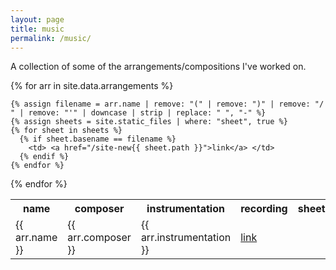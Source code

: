 ```yaml
---
layout: page
title: music
permalink: /music/
---
```


A collection of some of the arrangements/compositions I've worked on.

<table>
  <tr>
    <th> name </th>
    <th> composer </th>
    <th> instrumentation </th>
    <th> recording </th>
    <th> sheet </th>
  </tr>
{% for arr in site.data.arrangements %}
  <tr>
    <td> {{ arr.name }} </td>
    <td> {{ arr.composer }} </td>
    <td> {{ arr.instrumentation }} </td>
    <td> <a href="{{ arr.recording }}">link</a> </td>

    {% assign filename = arr.name | remove: "(" | remove: ")" | remove: "/ " | remove: "'" | downcase | strip | replace: " ", "-" %}
    {% assign sheets = site.static_files | where: "sheet", true %}
    {% for sheet in sheets %}
      {% if sheet.basename == filename %}
        <td> <a href="/site-new{{ sheet.path }}">link</a> </td>
      {% endif %}
    {% endfor %}
  </tr>
{% endfor %}
</table>